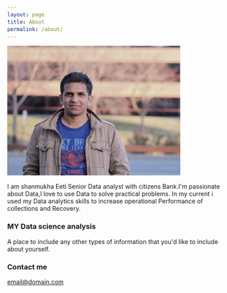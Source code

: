 ```yaml
---
layout: page
title: About
permalink: /about/
---
```



<p align="Left">
  <img width="400" height="300" src="/images/IMG_0048 (3).JPG">
</p>
I am shanmukha Eeti Senior Data analyst with citizens Bank.I'm passionate about Data,I love to use Data to solve practical problems. 
In my current i used my Data analytics skills to increase operational Performance of collections and Recovery.

### MY Data science analysis

A place to include any other types of information that you'd like to include about yourself.

### Contact me

[email@domain.com](mailto:email@domain.com)
